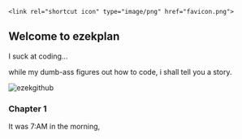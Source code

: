 
<head>
    
    <link rel="shortcut icon" type="image/png" href="favicon.png">
  </head>
  
## Welcome to ezekplan

I suck at coding...

while my dumb-ass figures out how to code, i shall tell you a story.

![ezekgithub](https://user-images.githubusercontent.com/84339630/119405788-70070280-bca7-11eb-9fe6-25e761ba27d4.png)

### Chapter 1

It was 7:AM in the morning, 

